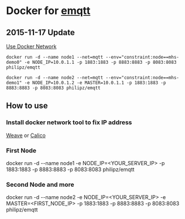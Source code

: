 # Docker for [emqtt](http://emqtt.io/)
## 2015-11-17 Update
[Use Docker Network](https://docs.docker.com/engine/userguide/networking/get-started-overlay/)

`docker run -d --name node1 --net=mqtt --env="constraint:node==mhs-demo0" -e NODE_IP=10.0.1.1 -p 1883:1883 -p 8883:8883 -p 8083:8083 philipz/emqtt`

`docker run -d --name node2 --net=mqtt --env="constraint:node==mhs-demo1" -e NODE_IP=10.0.1.2 -e MASTER=10.0.1.1 -p 1883:1883 -p 8883:8883 -p 8083:8083 philipz/emqtt`
## How to use
### Install docker network tool to fix IP address
[Weave](http://weave.works/) or [Calico](http://www.projectcalico.org)
### First Node
docker run -d --name node1 -e NODE_IP=<YOUR_SERVER_IP> -p 1883:1883 -p 8883:8883 -p 8083:8083 philipz/emqtt
### Second Node and more
docker run -d --name node2 -e NODE_IP=<YOUR_SERVER_IP> -e MASTER=<FIRST_NODE_IP> -p 1883:1883 -p 8883:8883 -p 8083:8083 philipz/emqtt
